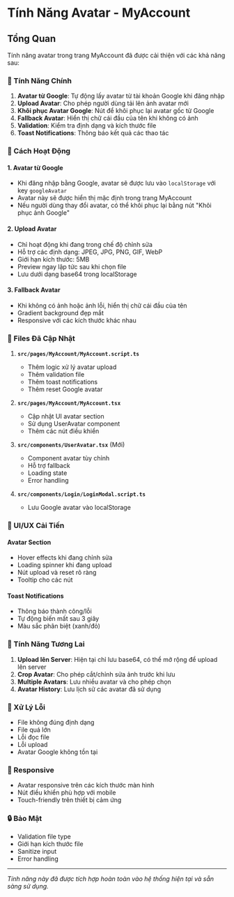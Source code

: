 # Tính Năng Avatar - MyAccount

## Tổng Quan

Tính năng avatar trong trang MyAccount đã được cải thiện với các khả năng sau:

### 🎯 Tính Năng Chính

1. **Avatar từ Google**: Tự động lấy avatar từ tài khoản Google khi đăng nhập
2. **Upload Avatar**: Cho phép người dùng tải lên ảnh avatar mới
3. **Khôi phục Avatar Google**: Nút để khôi phục lại avatar gốc từ Google
4. **Fallback Avatar**: Hiển thị chữ cái đầu của tên khi không có ảnh
5. **Validation**: Kiểm tra định dạng và kích thước file
6. **Toast Notifications**: Thông báo kết quả các thao tác

### 🔧 Cách Hoạt Động

#### 1. Avatar từ Google
- Khi đăng nhập bằng Google, avatar sẽ được lưu vào `localStorage` với key `googleAvatar`
- Avatar này sẽ được hiển thị mặc định trong trang MyAccount
- Nếu người dùng thay đổi avatar, có thể khôi phục lại bằng nút "Khôi phục ảnh Google"

#### 2. Upload Avatar
- Chỉ hoạt động khi đang trong chế độ chỉnh sửa
- Hỗ trợ các định dạng: JPEG, JPG, PNG, GIF, WebP
- Giới hạn kích thước: 5MB
- Preview ngay lập tức sau khi chọn file
- Lưu dưới dạng base64 trong localStorage

#### 3. Fallback Avatar
- Khi không có ảnh hoặc ảnh lỗi, hiển thị chữ cái đầu của tên
- Gradient background đẹp mắt
- Responsive với các kích thước khác nhau

### 📁 Files Đã Cập Nhật

1. **`src/pages/MyAccount/MyAccount.script.ts`**
   - Thêm logic xử lý avatar upload
   - Thêm validation file
   - Thêm toast notifications
   - Thêm reset Google avatar

2. **`src/pages/MyAccount/MyAccount.tsx`**
   - Cập nhật UI avatar section
   - Sử dụng UserAvatar component
   - Thêm các nút điều khiển

3. **`src/components/UserAvatar.tsx`** (Mới)
   - Component avatar tùy chỉnh
   - Hỗ trợ fallback
   - Loading state
   - Error handling

4. **`src/components/Login/LoginModal.script.ts`**
   - Lưu Google avatar vào localStorage

### 🎨 UI/UX Cải Tiến

#### Avatar Section
- Hover effects khi đang chỉnh sửa
- Loading spinner khi đang upload
- Nút upload và reset rõ ràng
- Tooltip cho các nút

#### Toast Notifications
- Thông báo thành công/lỗi
- Tự động biến mất sau 3 giây
- Màu sắc phân biệt (xanh/đỏ)

### 🔮 Tính Năng Tương Lai

1. **Upload lên Server**: Hiện tại chỉ lưu base64, có thể mở rộng để upload lên server
2. **Crop Avatar**: Cho phép cắt/chỉnh sửa ảnh trước khi lưu
3. **Multiple Avatars**: Lưu nhiều avatar và cho phép chọn
4. **Avatar History**: Lưu lịch sử các avatar đã sử dụng

### 🐛 Xử Lý Lỗi

- File không đúng định dạng
- File quá lớn
- Lỗi đọc file
- Lỗi upload
- Avatar Google không tồn tại

### 📱 Responsive

- Avatar responsive trên các kích thước màn hình
- Nút điều khiển phù hợp với mobile
- Touch-friendly trên thiết bị cảm ứng

### 🔒 Bảo Mật

- Validation file type
- Giới hạn kích thước file
- Sanitize input
- Error handling

---

*Tính năng này đã được tích hợp hoàn toàn vào hệ thống hiện tại và sẵn sàng sử dụng.* 